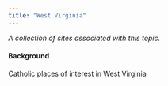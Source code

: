 ```yaml
---
title: "West Virginia"
---
```



*A collection of sites associated with this topic.*

#### Background

Catholic places of interest in West Virginia


